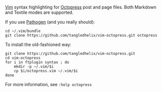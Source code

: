 
[Vim][] syntax highlighting for [Octopress][] post and page files. Both
Markdown and Textile modes are supported.

[vim]: http://www.vim.org/
[octopress]: http://octopress.org/

If you use [Pathogen][] (and you really should):

[pathogen]: https://github.com/tpope/vim-pathogen

    cd ~/.vim/bundle
    git clone https://github.com/tangledhelix/vim-octopress.git octopress

To install the old-fashioned way:

    git clone https://github.com/tangledhelix/vim-octopress.git
    cd vim-octopress
    for i in ftplugin syntax ; do
        mkdir -p ~/.vim/$i
        cp $i/octopress.vim ~/.vim/$i
    done

For more information, see `:help octopress`

